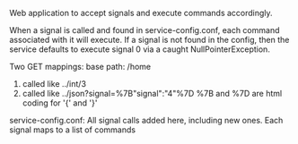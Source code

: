 Web application to accept signals and execute commands accordingly.

When a signal is called and found in service-config.conf, each command associated with it will execute.
If a signal is not found in the config, then the service defaults to execute signal 0 via a caught NullPointerException.

Two GET mappings:
  base path: /home

  1) called like ../int/3
  2) called like ../json?signal=%7B"signal":"4"%7D
    %7B and %7D are html coding for '{' and '}'

service-config.conf:
  All signal calls added here, including new ones.
  Each signal maps to a list of commands
 
    
